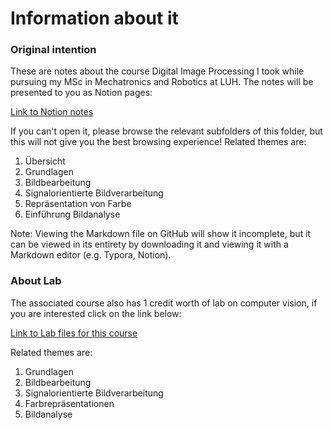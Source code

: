 # Information about it
### Original intention
These are notes about the course Digital Image Processing I took while pursuing my MSc in Mechatronics and Robotics at LUH.
The notes will be presented to you as Notion pages:

[Link to Notion notes](https://www.notion.so/Digitale-Bildverarbeitung-a320600ce5584dbb8843030944df1cea?pvs=4)

If you can't open it, please browse the relevant subfolders of this folder, but this will not give you the best browsing experience!
Related themes are:
  1. Übersicht
  2. Grundlagen
  3. Bildbearbeitung
  4. Signalorientierte Bildverarbeitung
  5. Repräsentation von Farbe
  6. Einführung Bildanalyse

Note: Viewing the Markdown file on GitHub will show it incomplete, but it can be viewed in its entirety by downloading it and viewing it with a Markdown editor (e.g. Typora, Notion).

### About Lab
The associated course also has 1 credit worth of lab on computer vision, if you are interested click on the link below:

[Link to Lab files for this course](https://github.com/GithubSherlock/Experiments_in_LUH/tree/main/Digital%20Image%20Processing)

Related themes are:
  1. Grundlagen
  2. Bildbearbeitung
  3. Signalorientierte Bildverarbeitung
  4. Farbrepräsentationen
  5. Bildanalyse
